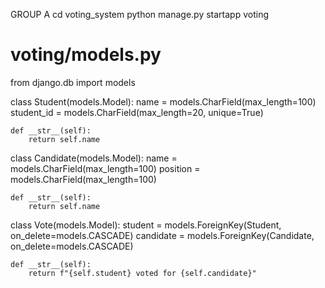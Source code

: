 GROUP A
cd voting_system
python manage.py startapp voting
# voting/models.py
from django.db import models

class Student(models.Model):
    name = models.CharField(max_length=100)
    student_id = models.CharField(max_length=20, unique=True)

    def __str__(self):
        return self.name

class Candidate(models.Model):
    name = models.CharField(max_length=100)
    position = models.CharField(max_length=100)

    def __str__(self):
        return self.name

class Vote(models.Model):
    student = models.ForeignKey(Student, on_delete=models.CASCADE)
    candidate = models.ForeignKey(Candidate, on_delete=models.CASCADE)

    def __str__(self):
        return f"{self.student} voted for {self.candidate}"
